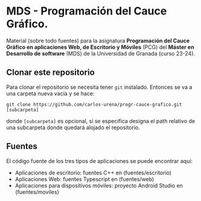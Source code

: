 # MDS - Programación del Cauce Gráfico.

Material (sobre todo fuentes) para la asignatura **Programación del Cauce Gráfico en aplicaciones Web, de Escritorio y Móviles** (PCG) del **Máster en Desarrollo de software** (MDS) de la Universidad de Granada (curso 23-24).

##  <a name='ClonarRepo'>Clonar este repositorio</a>

Para clonar el repositorio se necesita tener `git` instalado. Entonces se va a una carpeta nueva vacía y se hace:

```
git clone https://github.com/carlos-urena/progr-cauce-grafico.git [subcarpeta]
```

donde `[subcarpeta]` es opcional, si se especifica designa el path relativo de una subcarpeta donde quedará alojado el repositorio.

## <a name='Fuentes'>Fuentes</a>

El código fuente de los tres tipos de aplicaciones se puede encontrar aquí: 

+ Aplicaciones de escritorio: fuentes C++ en (fuentes/escritorio)
+ Aplicaciones Web: fuentes Typescript en (fuentes/web)
+ Aplicaciones para dispositivos móviles: proyecto Android Studio en (fuentes/moviles)
